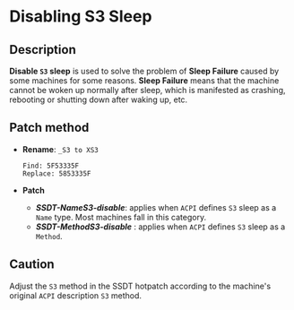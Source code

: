 # Disabling S3 Sleep

## Description

**Disable `S3` sleep** is used to solve the problem of **Sleep Failure** caused by some machines for some reasons. **Sleep Failure** means that the machine cannot be woken up normally after sleep, which is manifested as crashing, rebooting or shutting down after waking up, etc.

## Patch method

- **Rename**: `_S3 to XS3`

  ```text
  Find: 5F53335F
  Replace: 5853335F
  ```

- **Patch**
  - ***SSDT-NameS3-disable***: applies when `ACPI` defines `S3` sleep as a `Name` type. Most machines fall in this category.
  - ***SSDT-MethodS3-disable*** : applies when `ACPI` defines `S3` sleep as a `Method`.

## Caution
Adjust the `S3` method in the SSDT hotpatch according to the machine's original `ACPI` description `S3` method.
